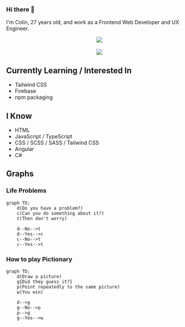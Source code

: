 ### Hi there 👋
I'm Colin, 27 years old, and work as a Frontend Web Developer and UX Engineer.

<div align="center">
  <img align="center" src="https://github-readme-stats.vercel.app/api?username=colfin-96&count_private=true&show_icons=true&include_all_commits=true&theme=radical">
  <br><br>
  <img align="center" src="https://github-readme-stats.vercel.app/api/top-langs/?username=colfin-96&layout=compact&theme=radical">
</div>

<!--
**colfin-96/colfin-96** is a ✨ _special_ ✨ repository because its `README.md` (this file) appears on your GitHub profile.

Here are some ideas to get you started:

- 🔭 I’m currently working on ...
- 🌱 I’m currently learning ...
- 👯 I’m looking to collaborate on ...
- 🤔 I’m looking for help with ...
- 💬 Ask me about ...
- 📫 How to reach me: ...
- 😄 Pronouns: ...
- ⚡ Fun fact: ...
-->

## Currently Learning / Interested In
- Tailwind CSS
- Firebase
- npm packaging

## I Know
- HTML
- JavaScript / TypeScript
- CSS / SCSS / SASS / Tailwind CSS
- Angular
- C#

## Graphs
### Life Problems
```mermaid
graph TD;
    d(Do you have a problem?)
    c(Can you do something about it?)
    t(Then don't worry)
    
    d--No-->t
    d--Yes-->c
    c--No-->t
    c--Yes-->t
```

### How to play Pictionary
```mermaid
graph TD;
    d(Draw a picture)
    g{Did they guess it?}
    p(Point repeatedly to the same picture)
    w(You win)
    
    d-->g
    g--No-->p
    p-->g
    g--Yes-->w
```
